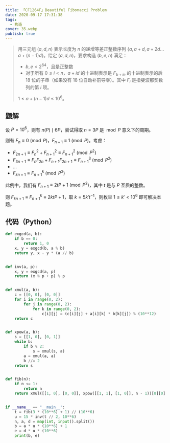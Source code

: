 ```yaml
---
title: 「CF1264F」Beautiful Fibonacci Problem
date: 2020-09-17 17:31:38
tags:
  - 构造
cover: 35.webp
publish: true
---
```


> 用三元组 $(a,d,n)$ 表示长度为 $n$ 的递增等差正整数序列 $\{a, a+d, a+2d \ldots a+(n-1)d\}$。给定 $(a,d,n)$，要求构造 $(b,e,n)$ 满足：
> 
> * $b,e < 2^{64}$，且是正整数
> * 对于所有 $0 \leq i < n$，$a+id$ 的十进制表示是 $F_{b+ie}$ 的十进制表示的后 $18$ 位的子串（如果没有 $18$ 位自动补前导零）。其中 $F_i$ 是指斐波那契数列的第 $i$ 项。
> 
> $1 \leq a+(n-1)d \leq 10^6$。

<!-- more -->

## 题解

设 $P = 10^6$，则有 $\pi(P) \mid 6P$，尝试得取 $n = 3P$ 是 $\bmod P$ 意义下的周期。

则有 $F_{n} \equiv 0 \pmod P$，$F_{n+1} \equiv 1 \pmod P$。考虑：

* $F_{2n+1} \equiv F_n^2 + F_{n+1}^2 \equiv F_{n+1}^2 \pmod {P^2}$
* $F_{3n+1} \equiv F_n F_{2n} + F_{n+1} F_{2n+1} \equiv F_{n+1}^3 \pmod {P^2}$
* $\ldots$
* $F_{kn+1} \equiv F_{n+1}^k \pmod {P^2}$

此例中，我们有 $F_{n+1} \equiv 2 t P + 1 \pmod P^2$，其中 $t$ 是与 $P$ 互质的整数。

则 $F_{kn+1} \equiv F_{n+1}^k \equiv 2kt P + 1$，取 $k = 5 k' t^{-1}$，则枚举 $1 \leq k' < 10^6$ 即可解决本题。


## 代码（Python）

```py
def exgcd(a, b):
    if b == 0:
        return 1, 0
    x, y = exgcd(b, a % b)
    return y, x - y * (a // b)


def inv(a, p):
    x, y = exgcd(a, p)
    return (x % p + p) % p


def xmul(a, b):
    c = [[0, 0], [0, 0]]
    for i in range(0, 2):
        for j in range(0, 2):
            for k in range(0, 2):
                c[i][j] = (c[i][j] + a[i][k] * b[k][j]) % (10**12)
    return c


def xpow(a, b):
    s = [[1, 0], [0, 1]]
    while b:
        if b % 2:
            s = xmul(s, a)
        a = xmul(a, a)
        b //= 2
    return s


def fib(n):
    if n <= 1:
        return n
    return xmul([[1, 0], [0, 0]], xpow([[1, 1], [1, 0]], n - 1))[0][0]


if __name__ == "__main__":
    t = fib(3 * (10**6) + 1) // (10**6)
    u = 15 * inv(t // 2, 10**6)
    n, a, d = map(int, input().split())
    b = a * u * (10**6) + 1
    e = d * u * (10**6)
    print(b, e)
```